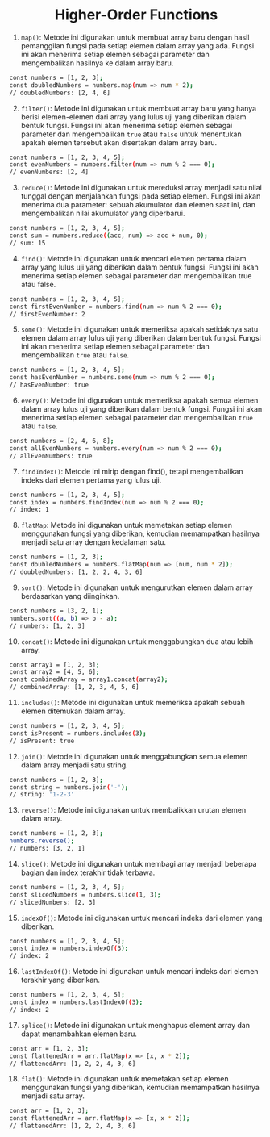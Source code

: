 <h1 align="center"> Higher-Order Functions </h1>

1. `map()`: Metode ini digunakan untuk membuat array baru dengan hasil pemanggilan fungsi pada setiap elemen dalam array yang ada. Fungsi ini akan menerima setiap elemen sebagai parameter dan mengembalikan hasilnya ke dalam array baru.

```bash
const numbers = [1, 2, 3];
const doubledNumbers = numbers.map(num => num * 2);
// doubledNumbers: [2, 4, 6]
```

2. `filter()`: Metode ini digunakan untuk membuat array baru yang hanya berisi elemen-elemen dari array yang lulus uji yang diberikan dalam bentuk fungsi. Fungsi ini akan menerima setiap elemen sebagai parameter dan mengembalikan `true` atau `false` untuk menentukan apakah elemen tersebut akan disertakan dalam array baru.

```bash
const numbers = [1, 2, 3, 4, 5];
const evenNumbers = numbers.filter(num => num % 2 === 0);
// evenNumbers: [2, 4]
```

3. `reduce()`: Metode ini digunakan untuk mereduksi array menjadi satu nilai tunggal dengan menjalankan fungsi pada setiap elemen. Fungsi ini akan menerima dua parameter: sebuah akumulator dan elemen saat ini, dan mengembalikan nilai akumulator yang diperbarui.

```bash
const numbers = [1, 2, 3, 4, 5];
const sum = numbers.reduce((acc, num) => acc + num, 0);
// sum: 15
```

4. `find()`: Metode ini digunakan untuk mencari elemen pertama dalam array yang lulus uji yang diberikan dalam bentuk fungsi. Fungsi ini akan menerima setiap elemen sebagai parameter dan mengembalikan true atau false.

```bash
const numbers = [1, 2, 3, 4, 5];
const firstEvenNumber = numbers.find(num => num % 2 === 0);
// firstEvenNumber: 2
```

5. `some()`: Metode ini digunakan untuk memeriksa apakah setidaknya satu elemen dalam array lulus uji yang diberikan dalam bentuk fungsi. Fungsi ini akan menerima setiap elemen sebagai parameter dan mengembalikan `true` atau `false`.

```bash
const numbers = [1, 2, 3, 4, 5];
const hasEvenNumber = numbers.some(num => num % 2 === 0);
// hasEvenNumber: true
```

6. `every()`: Metode ini digunakan untuk memeriksa apakah semua elemen dalam array lulus uji yang diberikan dalam bentuk fungsi. Fungsi ini akan menerima setiap elemen sebagai parameter dan mengembalikan `true` atau `false`.

```bash
const numbers = [2, 4, 6, 8];
const allEvenNumbers = numbers.every(num => num % 2 === 0);
// allEvenNumbers: true
```

7. `findIndex()`: Metode ini mirip dengan find(), tetapi mengembalikan indeks dari elemen pertama yang lulus uji.

```bash
const numbers = [1, 2, 3, 4, 5];
const index = numbers.findIndex(num => num % 2 === 0);
// index: 1
```

8. `flatMap`: Metode ini digunakan untuk memetakan setiap elemen menggunakan fungsi yang diberikan, kemudian memampatkan hasilnya menjadi satu array dengan kedalaman satu.

```bash
const numbers = [1, 2, 3];
const doubledNumbers = numbers.flatMap(num => [num, num * 2]);
// doubledNumbers: [1, 2, 2, 4, 3, 6]
```

9. `sort()`: Metode ini digunakan untuk mengurutkan elemen dalam array berdasarkan yang diinginkan.

```bash
const numbers = [3, 2, 1];
numbers.sort((a, b) => b - a);
// numbers: [1, 2, 3]
```

10. `concat()`: Metode ini digunakan untuk menggabungkan dua atau lebih array.

```bash
const array1 = [1, 2, 3];
const array2 = [4, 5, 6];
const combinedArray = array1.concat(array2);
// combinedArray: [1, 2, 3, 4, 5, 6]
```

11. `includes()`: Metode ini digunakan untuk memeriksa apakah sebuah elemen ditemukan dalam array.

```bash
const numbers = [1, 2, 3, 4, 5];
const isPresent = numbers.includes(3);
// isPresent: true
```

12. `join()`: Metode ini digunakan untuk menggabungkan semua elemen dalam array menjadi satu string.

```bash
const numbers = [1, 2, 3];
const string = numbers.join('-');
// string: '1-2-3'
```

13. `reverse()`: Metode ini digunakan untuk membalikkan urutan elemen dalam array.

```bash
const numbers = [1, 2, 3];
numbers.reverse();
// numbers: [3, 2, 1]
```

14. `slice()`: Metode ini digunakan untuk membagi array menjadi beberapa bagian dan index terakhir tidak terbawa.

```bash
const numbers = [1, 2, 3, 4, 5];
const slicedNumbers = numbers.slice(1, 3);
// slicedNumbers: [2, 3]
```

15. `indexOf()`: Metode ini digunakan untuk mencari indeks dari elemen yang diberikan.

```bash
const numbers = [1, 2, 3, 4, 5];
const index = numbers.indexOf(3);
// index: 2
```

16. `lastIndexOf()`: Metode ini digunakan untuk mencari indeks dari elemen terakhir yang diberikan.

```bash
const numbers = [1, 2, 3, 4, 5];
const index = numbers.lastIndexOf(3);
// index: 2
```

17. `splice()`: Metode ini digunakan untuk menghapus element array dan dapat menambahkan elemen baru.

```bash
const arr = [1, 2, 3];
const flattenedArr = arr.flatMap(x => [x, x * 2]);
// flattenedArr: [1, 2, 2, 4, 3, 6]
```

18. `flat()`: Metode ini digunakan untuk memetakan setiap elemen menggunakan fungsi yang diberikan, kemudian memampatkan hasilnya menjadi satu array.

```bash
const arr = [1, 2, 3];
const flattenedArr = arr.flatMap(x => [x, x * 2]);
// flattenedArr: [1, 2, 2, 4, 3, 6]
```
